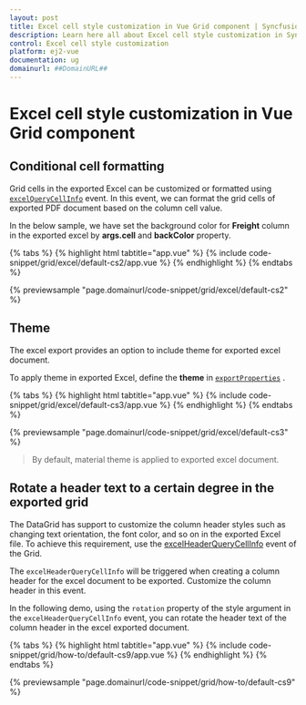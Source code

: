 ```yaml
---
layout: post
title: Excel cell style customization in Vue Grid component | Syncfusion
description: Learn here all about Excel cell style customization in Syncfusion Vue Grid component of Syncfusion Essential JS 2 and more.
control: Excel cell style customization 
platform: ej2-vue
documentation: ug
domainurl: ##DomainURL##
---
```


# Excel cell style customization in Vue Grid component

## Conditional cell formatting

Grid cells in the exported Excel can be customized or formatted using [`excelQueryCellInfo`](https://ej2.syncfusion.com/vue/documentation/api/grid/#excelquerycellinfo) event. In this event, we can format the grid cells of exported PDF document based on the column cell value.

In the below sample, we have set the background color for **Freight** column in the exported excel by **args.cell** and **backColor** property.

{% tabs %}
{% highlight html tabtitle="app.vue" %}
{% include code-snippet/grid/excel/default-cs2/app.vue %}
{% endhighlight %}
{% endtabs %}
        
{% previewsample "page.domainurl/code-snippet/grid/excel/default-cs2" %}

## Theme

The excel export provides an option to include theme for exported excel document.

To apply theme in exported Excel, define the **theme** in [`exportProperties`](https://ej2.syncfusion.com/vue/documentation/api/grid/excelExportProperties/) .

{% tabs %}
{% highlight html tabtitle="app.vue" %}
{% include code-snippet/grid/excel/default-cs3/app.vue %}
{% endhighlight %}
{% endtabs %}
        
{% previewsample "page.domainurl/code-snippet/grid/excel/default-cs3" %}

>By default, material theme is applied to exported excel document.

## Rotate a header text to a certain degree in the exported grid

The DataGrid has support to customize the column header styles such as changing text orientation, the font color, and so on in the exported Excel file. To achieve this requirement, use the [excelHeaderQueryCellInfo](https://ej2.syncfusion.com/vue/documentation/api/grid#excelheaderquerycellinfo) event of the Grid.

The `excelHeaderQueryCellInfo` will be triggered when creating a column header for the excel document to be exported. Customize the column header in this event.

In the following demo, using the `rotation` property of the style argument in the `excelHeaderQueryCellInfo` event, you can rotate the header text of the column header in the excel exported document.

{% tabs %}
{% highlight html tabtitle="app.vue" %}
{% include code-snippet/grid/how-to/default-cs9/app.vue %}
{% endhighlight %}
{% endtabs %}
        
{% previewsample "page.domainurl/code-snippet/grid/how-to/default-cs9" %}